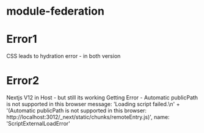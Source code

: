 # module-federation

# Error1
CSS leads to hydration error - in both version

# Error2
Nextjs V12 in Host - but still its working
Getting Error - Automatic publicPath is not supported in this browser
message: 'Loading script failed.\n' +
    '(Automatic publicPath is not supported in this browser: http://localhost:3012/_next/static/chunks/remoteEntry.js)',
name: 'ScriptExternalLoadError'